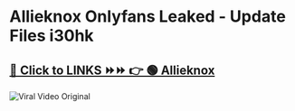 
 # Allieknox Onlyfans Leaked - Update Files i30hk

## <h2><a href="https://clipsfans.com/Allieknox&ref=git">🔗 Click to LINKS ⏩⏩ 👉 🟢 Allieknox </a></h2>

<a href="https://clipsfans.com/Allieknox&ref=git" rel="nofollow" data-target="animated-image.originalLink"><img src="https://i.ibb.co.com/xMMVF88/686577567.gif" alt="Viral Video Original" style="max-width: 100%; display: inline-block;" data-target="animated-image.originalImage"></a>

